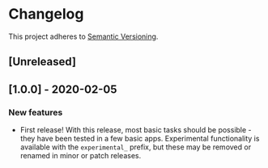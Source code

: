 # Changelog

This project adheres to [Semantic Versioning](http://semver.org/spec/v2.0.0.html).

## [Unreleased]

## [1.0.0] - 2020-02-05

### New features

- First release! With this release, most basic tasks should be possible - they have been tested in a few basic apps. Experimental functionality is available with the `experimental_` prefix, but these may be removed or renamed in minor or patch releases.
